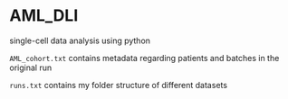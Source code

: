 # AML_DLI
single-cell data analysis using python

`AML_cohort.txt` contains metadata regarding patients and batches in the original run

`runs.txt` contains my folder structure of different datasets
